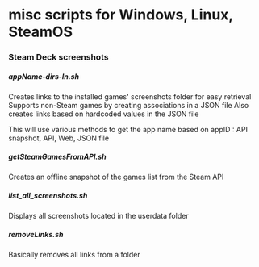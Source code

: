 # misc scripts for Windows, Linux, SteamOS

### Steam Deck screenshots

##### appName-dirs-ln.sh

Creates links to the installed games' screenshots folder for easy retrieval
Supports non-Steam games by creating associations in a JSON file
Also creates links based on hardcoded values in the JSON file

This will use various methods to get the app name based on appID : API snapshot, API, Web, JSON file

##### getSteamGamesFromAPI.sh

Creates an offline snapshot of the games list from the Steam API

##### list\_all\_screenshots.sh

Displays all screenshots located in the userdata folder

##### removeLinks.sh

Basically removes all links from a folder